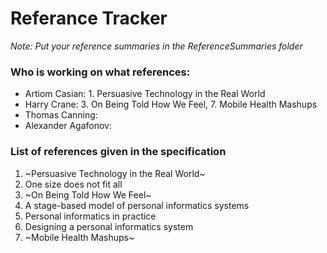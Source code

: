 # Referance Tracker

*Note: Put your reference summaries in the ReferenceSummaries folder*

### Who is working on what references: <br>
  - Artiom Casian: 1. Persuasive Technology in the Real World <br>
  - Harry Crane: 3. On Being Told How We Feel, 7. Mobile Health Mashups  <br>
  - Thomas Canning: <br>
  - Alexander Agafonov: <br>

### List of references given in the specification ### 
  1. ~Persuasive Technology in the Real World~
  2. One size does not fit all
  3. ~On Being Told How We Feel~
  4. A stage-based model of personal informatics systems
  5. Personal informatics in practice
  6. Designing a personal informatics system
  7. ~Mobile Health Mashups~


